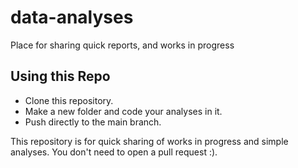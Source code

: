 # data-analyses
Place for sharing quick reports, and works in progress

## Using this Repo

* Clone this repository.
* Make a new folder and code your analyses in it.
* Push directly to the main branch.

This repository is for quick sharing of works in progress and simple analyses.
You don't need to open a pull request :).
